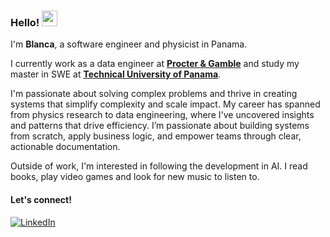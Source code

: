 ### Hello! <img src="https://emojis.slackmojis.com/emojis/images/1536351075/4594/blob-wave.gif" width="25"/>

I'm **Blanca**, a software engineer and physicist in Panama.

I currently work as a data engineer at [**Procter & Gamble**](https://us.pg.com/) and study my master in SWE at [**Technical University of Panama**](https://utp.ac.pa/).

I'm passionate about solving complex problems and thrive in creating systems that simplify complexity and scale impact. My career has spanned from physics research to data engineering, where I've uncovered insights and patterns that drive efficiency. I’m passionate about building systems from scratch, apply business logic, and empower teams through clear, actionable documentation.

Outside of work, I'm interested in following the development in AI. I read books, play video games and look for new music to listen to.

#### Let's connect!
[<img alt="LinkedIn" src="https://img.shields.io/badge/LinkedIn-%230E76A8.svg?&style=for-the-badge&logo=LinkedIn&logoColor=white" />](https://linkedin.com/in/blancamorillo)
